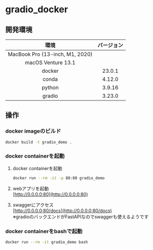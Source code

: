 # gradio_docker

## 開発環境

| 環境 | バージョン |
|:-------------:|:-------------:|
| MacBook Pro (13-inch, M1, 2020) | |
| macOS Venture 13.1 | |
| docker | 23.0.1 |
| conda | 4.12.0 |
| python | 3.9.16 |
| gradio | 3.23.0 |


## 操作

### docker imageのビルド

```bash
docker build -t gradio_demo .
```

### docker containerを起動

1. docker containerを起動
    ```bash
    docker run --rm -it -p 80:80 gradio_demo
    ```

2. webアプリを起動  
    [http://0.0.0.0:80](http://0.0.0.0:80)

3. swaggerにアクセス  
    [http://0.0.0.0:80/docs](http://0.0.0.0:80/docs)  
    ※gradioのバックエンドがFastAPIなのでswaggerも使えるようです


### docker containerをbashで起動

```bash
docker run --rm -it gradio_demo bash
```
